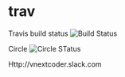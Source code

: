 # trav

Travis build status ![Build Status](https://travis-ci.org/vnextcoder/trav.svg?branch=master "Travis Build Status")

Circle ![Circle STatus](https://circleci.com/gh/vnextcoder/trav.svg?style=shield&circle-token=:circle-token "Circle Status")

Http://vnextcoder.slack.com
